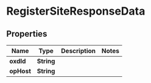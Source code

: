 
# RegisterSiteResponseData

## Properties
Name | Type | Description | Notes
------------ | ------------- | ------------- | -------------
**oxdId** | **String** |  | 
**opHost** | **String** |  | 



